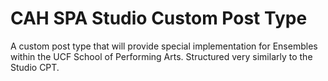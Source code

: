 # CAH SPA Studio Custom Post Type
A custom post type that will provide special implementation for Ensembles within the UCF School of Performing Arts. Structured very similarly to the Studio CPT.